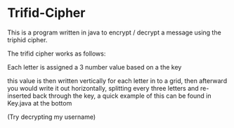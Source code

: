 # Trifid-Cipher

This is a program written in java to encrypt / decrypt a message using the triphid cipher.

The trifid cipher works as follows:

Each letter is assigned a 3 number value based on a the key

this value is then written vertically for each letter in to a grid, then afterward you would write it out horizontally, splitting every three letters and re-inserted back through the key, a quick example of this can be found in Key.java at the bottom

(Try decrypting my username)
